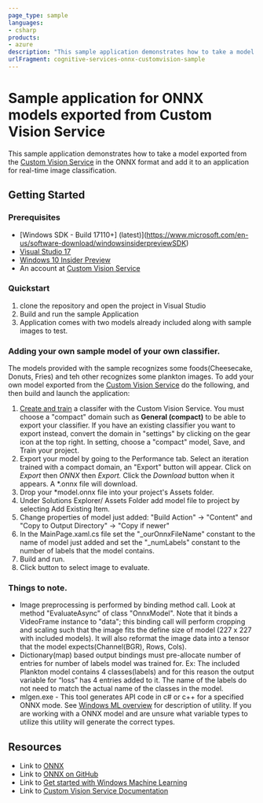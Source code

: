 ```yaml
---
page_type: sample
languages:
- csharp
products:
- azure
description: "This sample application demonstrates how to take a model exported from the Custom Vision Service in the ONNX format and add it to an application for real-time image classification."
urlFragment: cognitive-services-onnx-customvision-sample
---
```


# Sample application for ONNX models exported from Custom Vision Service
This sample application demonstrates how to take a model exported from the [Custom Vision Service](https://www.customvision.ai) in the ONNX format and add it to an application for real-time image classification. 

## Getting Started

### Prerequisites
- [Windows SDK - Build 17110+] (latest)](https://www.microsoft.com/en-us/software-download/windowsinsiderpreviewSDK)
- [Visual Studio 17](https://www.visualstudio.com/vs/preview/)
- [Windows 10 Insider Preview](https://www.microsoft.com/en-us/software-download/windowsinsiderpreviewiso)
- An account at [Custom Vision Service](https://www.customvision.ai) 
### Quickstart

1. clone the repository and open the project in Visual Studio
2. Build and run the sample Application
3. Application comes with two models already included along with sample images to test.
### Adding your own sample model of your own classifier.
The models provided with the sample recognizes some foods(Cheesecake, Donuts, Fries) and teh other recognizes some plankton images. To add  your own model exported from the [Custom Vision Service](https://www.customvision.ai) do the following, and then build and launch the application:
  1. [Create and train](https://docs.microsoft.com/en-us/azure/cognitive-services/custom-vision-service/getting-started-build-a-classifier) a classifer with the Custom Vision Service. You must choose a "compact" domain such as **General (compact)** to be able to export your classifier. If you have an existing classifier you want to export instead, convert the domain in "settings" by clicking on the gear icon at the top right. In setting, choose a "compact" model, Save, and Train your project.  
  2. Export your model by going to the Performance tab. Select an iteration trained with a compact domain, an "Export" button will appear. Click on *Export* then *ONNX* then *Export.* Click the *Download* button when it appears. A *.onnx file will download.
  3. Drop your *model.onnx file into your project's Assets folder. 
  4. Under Solutions Explorer/ Assets Folder add model file to project by selecting Add Existing Item.
  5. Change properties of model just added: "Build Action" -> "Content"  and  "Copy to Output Directory" -> "Copy if newer"
  6. In the MainPage.xaml.cs file set the "_ourOnnxFileName" constant to the name of model just added and set the "_numLabels" constant to the number of labels that the model contains.
  7. Build and run.
  8. Click button to select image to evaluate.

### Things to note.
- Image preprocessing is performed by binding method call. Look at method "EvaluateAsync" of class "OnnxModel". Note that it binds a VideoFrame instance to "data"; this binding call will perform cropping and scaling such that the image fits the define size of model (227 x 227 with included models). It will also reformat the image data into a tensor that the model expects(Channel(BGR), Rows, Cols).
- Dictionary(map) based output bindings must pre-allocate number of entries for number of labels model was trained for. Ex: The included Plankton model contains 4 classes(labels) and for this reason the output variable for “loss” has 4 entries added to it.  The name of the labels do not need to match the actual name of the classes in the model.
- mlgen.exe - This tool generates API code in c# or c++ for a specified ONNX mode.  See [Windows ML overview](https://docs.microsoft.com/en-us/windows/uwp/machine-learning/overview) for description of utility. If you are working with a ONNX model and are unsure what variable types to utilize this utility will generate the correct types.

## Resources
- Link to [ONNX](https://onnx.ai/)
- Link to [ONNX on GitHub](https://github.com/onnx/onnx)
- Link to [Get started with Windows Machine Learning](https://docs.microsoft.com/en-us/windows/uwp/machine-learning/get-started)
- Link to [Custom Vision Service Documentation](https://docs.microsoft.com/en-us/azure/cognitive-services/custom-vision-service/home)
